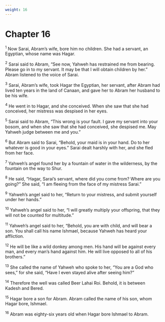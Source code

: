 ```yaml
---
weight: 16
---
```


# Chapter 16

<sup>1</sup> Now Sarai, Abram’s wife, bore him no children. She had a servant, an Egyptian, whose name was Hagar. 

<sup>2</sup> Sarai said to Abram, “See now, Yahweh has restrained me from bearing. Please go in to my servant. It may be that I will obtain children by her.” Abram listened to the voice of Sarai. 

<sup>3</sup> Sarai, Abram’s wife, took Hagar the Egyptian, her servant, after Abram had lived ten years in the land of Canaan, and gave her to Abram her husband to be his wife. 

<sup>4</sup> He went in to Hagar, and she conceived. When she saw that she had conceived, her mistress was despised in her eyes. 

<sup>5</sup> Sarai said to Abram, “This wrong is your fault. I gave my servant into your bosom, and when she saw that she had conceived, she despised me. May Yahweh judge between me and you.” 

<sup>6</sup> But Abram said to Sarai, “Behold, your maid is in your hand. Do to her whatever is good in your eyes.” Sarai dealt harshly with her, and she fled from her face. 

<sup>7</sup> Yahweh’s angel found her by a fountain of water in the wilderness, by the fountain on the way to Shur. 

<sup>8</sup> He said, “Hagar, Sarai’s servant, where did you come from? Where are you going?” She said, “I am fleeing from the face of my mistress Sarai.” 

<sup>9</sup> Yahweh’s angel said to her, “Return to your mistress, and submit yourself under her hands.” 

<sup>10</sup> Yahweh’s angel said to her, “I will greatly multiply your offspring, that they will not be counted for multitude.” 

<sup>11</sup> Yahweh’s angel said to her, “Behold, you are with child, and will bear a son. You shall call his name Ishmael, because Yahweh has heard your affliction. 

<sup>12</sup> He will be like a wild donkey among men. His hand will be against every man, and every man’s hand against him. He will live opposed to all of his brothers.” 

<sup>13</sup> She called the name of Yahweh who spoke to her, “You are a God who sees,” for she said, “Have I even stayed alive after seeing him?” 

<sup>14</sup> Therefore the well was called Beer Lahai Roi. Behold, it is between Kadesh and Bered. 

<sup>15</sup> Hagar bore a son for Abram. Abram called the name of his son, whom Hagar bore, Ishmael. 

<sup>16</sup> Abram was eighty-six years old when Hagar bore Ishmael to Abram. 


